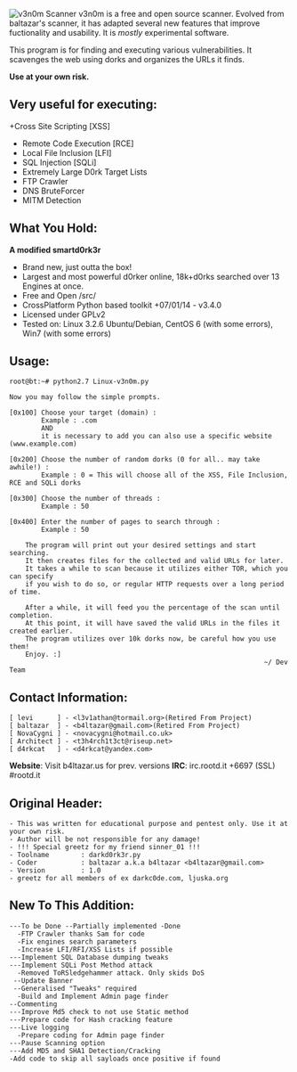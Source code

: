 ![v3n0m Scanner](http://i.imgur.com/A96CipT.png "hax")
v3n0m is a free and open source scanner. Evolved from baltazar's scanner, it has adapted several new features that improve fuctionality and usability. It is _mostly_ experimental software.<br />

This program is for finding and executing various vulnerabilities. It scavenges the web using dorks and organizes the URLs it finds.<br />

**Use at your own risk.**<br />

## Very useful for executing:
+Cross Site Scripting [XSS]
+ Remote Code Execution [RCE]
+ Local File Inclusion [LFI]
+ SQL Injection [SQLi]
+ Extremely Large D0rk Target Lists
+ FTP Crawler
+ DNS BruteForcer
+ MITM Detection


## What You Hold:

**A modified smartd0rk3r**
+ Brand new, just outta the box!
+ Largest and most powerful d0rker online, 18k+d0rks searched over 13 Engines at once.
+ Free and Open /src/
+ CrossPlatform Python based toolkit
+07/01/14 - v3.4.0
+ Licensed under GPLv2
+ Tested on: Linux 3.2.6 Ubuntu/Debian, CentOS 6 (with some errors), Win7 (with some errors)

## Usage:

    root@bt:~# python2.7 Linux-v3n0m.py

    Now you may follow the simple prompts.

    [0x100] Choose your target (domain) :
            Example : .com
            AND
            it is necessary to add you can also use a specific website (www.example.com)

    [0x200] Choose the number of random dorks (0 for all.. may take awhile!) :
            Example : 0 = This will choose all of the XSS, File Inclusion, RCE and SQLi dorks

    [0x300] Choose the number of threads :
            Example : 50

    [0x400] Enter the number of pages to search through :
            Example : 50

        The program will print out your desired settings and start searching.
        It then creates files for the collected and valid URLs for later.
        It takes a while to scan because it utilizes either TOR, which you can specify
        if you wish to do so, or regular HTTP requests over a long period of time.

        After a while, it will feed you the percentage of the scan until completion.
        At this point, it will have saved the valid URLs in the files it created earlier.
        The program utilizes over 10k dorks now, be careful how you use them!
        Enjoy. :]
                                                                    ~/ Dev Team

## Contact Information:

    [ levi      ] - <l3v1athan@tormail.org>(Retired From Project)
    [ baltazar  ] - <b4ltazar@gmail.com>(Retired From Project)
    [ NovaCygni ] - <novacygni@hotmail.co.uk>
    [ Architect ] - <t3h4rch1t3ct@riseup.net>
    [ d4rkcat   ] - <d4rkcat@yandex.com>
    
**Website**: Visit b4ltazar.us for prev. versions
**IRC**: irc.rootd.it +6697 (SSL) #rootd.it

## Original Header:

    - This was written for educational purpose and pentest only. Use it at your own risk.
    - Author will be not responsible for any damage!
    - !!! Special greetz for my friend sinner_01 !!!
    - Toolname        : darkd0rk3r.py
    - Coder           : baltazar a.k.a b4ltazar <b4ltazar@gmail.com>
    - Version         : 1.0
    - greetz for all members of ex darkc0de.com, ljuska.org

## New To This Addition:
    ---To be Done --Partially implemented -Done
      -FTP Crawler thanks Sam for code
      -Fix engines search parameters
	  -Increase LFI/RFI/XSS Lists if possible
    ---Implement SQL Database dumping tweaks
    ---Implement SQLi Post Method attack
      -Removed ToRSledgehammer attack. Only skids DoS
     --Update Banner
     --Generalised "Tweaks" required
      -Build and Implement Admin page finder
    --Commenting
    ---Improve Md5 check to not use Static method
    ---Prepare code for Hash cracking feature
    ---Live logging
      -Prepare coding for Admin page finder
    ---Pause Scanning option
    ---Add MD5 and SHA1 Detection/Cracking
    -Add code to skip all sayloads once positive if found
    
